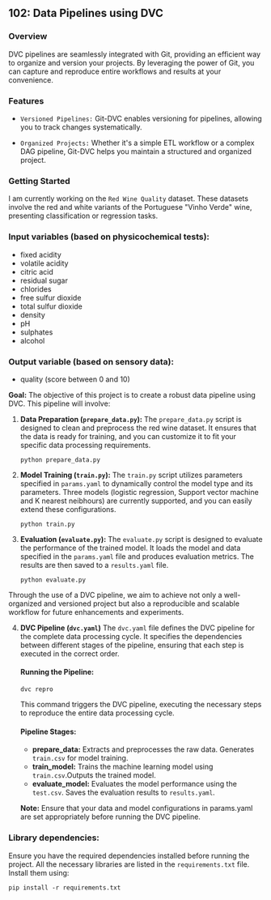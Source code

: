 ## 102: Data Pipelines using DVC

### Overview
DVC pipelines are seamlessly integrated with Git, providing an efficient way to organize and version your projects. By leveraging the power of Git, you can capture and reproduce entire workflows and results at your convenience.

### Features
- `Versioned Pipelines:` Git-DVC enables versioning for pipelines, allowing you to track changes systematically.

- `Organized Projects:` Whether it's a simple ETL workflow or a complex DAG pipeline, Git-DVC helps you maintain a structured and organized project.

### Getting Started
I am currently working on the `Red Wine Quality` dataset. These datasets involve the red and white variants of the Portuguese "Vinho Verde" wine, presenting classification or regression tasks.

### Input variables (based on physicochemical tests):
- fixed acidity
- volatile acidity
- citric acid
- residual sugar
- chlorides
- free sulfur dioxide
- total sulfur dioxide
- density
- pH
- sulphates
- alcohol

### Output variable (based on sensory data):
- quality (score between 0 and 10)

**Goal:** The objective of this project is to create a robust data pipeline using DVC. This pipeline will involve:

1. **Data Preparation (`prepare_data.py`):** The `prepare_data.py` script is designed to clean and preprocess the red wine dataset. It ensures that the data is ready for training, and you can customize it to fit your specific data processing requirements.
    ```
    python prepare_data.py
    ```

2. **Model Training (`train.py`):** The `train.py` script utilizes parameters specified in `params.yaml` to dynamically control the model type and its parameters. Three models (logistic regression, Support vector machine and K nearest neibhours) are currently supported, and you can easily extend these configurations.
    ```
    python train.py
    ```

3. **Evaluation (`evaluate.py`):**
The `evaluate.py` script is designed to evaluate the performance of the trained model. It loads the model and data specified in the `params.yaml` file and produces evaluation metrics. The results are then saved to a `results.yaml` file.
    ```
    python evaluate.py
    ```

Through the use of a DVC pipeline, we aim to achieve not only a well-organized and versioned project but also a reproducible and scalable workflow for future enhancements and experiments.

4. **DVC Pipeline (`dvc.yaml`)**
The `dvc.yaml` file defines the DVC pipeline for the complete data processing cycle. It specifies the dependencies between different stages of the pipeline, ensuring that each step is executed in the correct order.

    #### Running the Pipeline:
    ```
    dvc repro
    ```
    This command triggers the DVC pipeline, executing the necessary steps to reproduce the entire data processing cycle.

    #### Pipeline Stages:
    - **prepare_data:** Extracts and preprocesses the raw data. Generates `train.csv` for model training.
    - **train_model:** Trains the machine learning model using `train.csv`.Outputs the trained model.
    - **evaluate_model:** Evaluates the model performance using the `test.csv`. Saves the evaluation results to `results.yaml`.
    
    **Note:** Ensure that your data and model configurations in params.yaml are set appropriately before running the DVC pipeline.


### Library dependencies:
Ensure you have the required dependencies installed before running the project. All the necessary libraries are listed in the `requirements.txt` file. Install them using:

```
pip install -r requirements.txt
```
